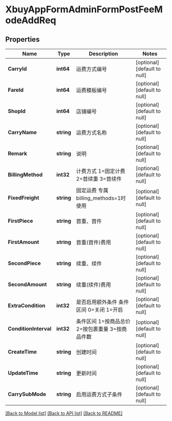 # XbuyAppFormAdminFormPostFeeModeAddReq

## Properties
Name | Type | Description | Notes
------------ | ------------- | ------------- | -------------
**CarryId** | **int64** | 运费方式编号 | [optional] [default to null]
**FareId** | **int64** | 运费模板编号 | [optional] [default to null]
**ShopId** | **int64** | 店铺编号 | [optional] [default to null]
**CarryName** | **string** | 运费方式名称 | [optional] [default to null]
**Remark** | **string** | 说明 | [optional] [default to null]
**BillingMethod** | **int32** | 计费方式 1&#x3D;固定计费 2&#x3D;首续重 3&#x3D;首续件 | [optional] [default to null]
**FixedFreight** | **string** | 固定运费 专属billing_methods&#x3D;1时使用 | [optional] [default to null]
**FirstPiece** | **string** | 首重、首件 | [optional] [default to null]
**FirstAmount** | **string** | 首重(首件)费用 | [optional] [default to null]
**SecondPiece** | **string** | 续重、续件 | [optional] [default to null]
**SecondAmount** | **string** | 续重(续件)费用 | [optional] [default to null]
**ExtraCondition** | **int32** | 是否启用额外条件 条件区间 0&#x3D;关闭 1&#x3D;开启 | [optional] [default to null]
**ConditionInterval** | **int32** | 条件区间 1&#x3D;按商品总价 2&#x3D;按包裹重量 3&#x3D;按商品件数 | [optional] [default to null]
**CreateTime** | **string** | 创建时间 | [optional] [default to null]
**UpdateTime** | **string** | 更新时间 | [optional] [default to null]
**CarrySubMode** | **string** | 启用运费方式子条件 | [optional] [default to null]

[[Back to Model list]](../README.md#documentation-for-models) [[Back to API list]](../README.md#documentation-for-api-endpoints) [[Back to README]](../README.md)

